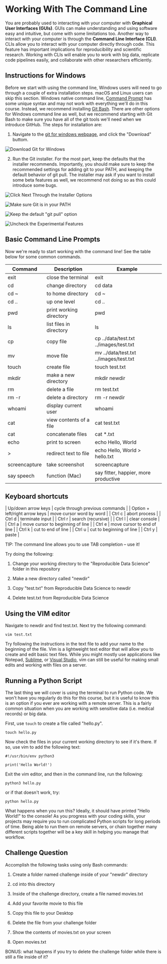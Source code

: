 # Working With The Command Line

You are probably used to interacting with your computer with **Graphical User Interfaces (GUIs)**. GUIs can make understanding and using software easy and intuitive, but come with some limitations too. Another way to interact with your computer is through the **Command Line Interface (CLI)**. CLIs allow you to interact with your computer directly through code. This feature has important implications for reproducibility and scientific research. Working with CLIs will enable you to work with big data, replicate code pipelines easily, and collaborate with other researchers efficiently.

## Instructions for Windows

Before we start with using the command line, Windows users will need to go through a couple of extra installation steps. macOS and Linux users can skip this section. Windows native command line, [Command Prompt](https://docs.microsoft.com/en-us/windows-server/administration/windows-commands/windows-commands) has some unique syntax and may not work with everything we'll do in this course. Instead, we recommend installing [Git Bash](https://gitforwindows.org/). There are other options for Windows command line as well, but we recommend starting with Git Bash to make sure you have all of the git tools we'll need when we introduce GitHub. The steps for installation are:

1. Navigate to the [git for windows webpage](https://gitforwindows.org/), and click the "Download" buttom.

![Download Git for Windows](https://github.com/dlab-berkeley/Computational-Social-Science-Training-Program/blob/master/images/Install_Git_for_Windows.png)

2. Run the Git installer. For the most part, keep the defaults that the installer recommends. Importantly, you should make sure to keep the recommended settings for adding git to your PATH,  and keeping the default behavior of git pull. The installer may ask if you want to install some beta features as well, we recommend not doing so as this could introduce some bugs.

![Click Next Through the Installer Options](https://github.com/dlab-berkeley/Computational-Social-Science-Training-Program/blob/master/images/Git%20Installer.png)


![Make sure Git is in your PATH](https://github.com/dlab-berkeley/Computational-Social-Science-Training-Program/blob/master/images/Git%20in%20PATH.png)


![Keep the default "git pull" option](https://github.com/dlab-berkeley/Computational-Social-Science-Training-Program/blob/master/images/Default%20git%20pull.png)


![Uncheck the Experimental Features](https://github.com/dlab-berkeley/Computational-Social-Science-Training-Program/blob/master/images/Beta%20features.png)


## Basic Command Line Prompts

Now we're ready to start working with the command line! See the table below for some common commands. 

| Command | Description        | Example |
|---------|--------------------|---------|
| exit    | close the terminal | exit    | 
| cd      | change directory   | cd data | 
| cd ~	  | to home directory  | cd ~ |
| cd ..   | up one level       | cd .. |
| pwd     | print working directory | pwd |
| ls      | list files in directory | ls |
| cp      | copy file          | cp ../data/test.txt ../images/test.txt|
| mv      | move file          | mv ../data/test.txt ../images/test.txt|
| touch   | create file        | touch test.txt
| mkdir   | make a new directory | mkdir newdir |
| rm      | delete a file      | rm test.txt |
| rm -r   | delete a directory | rm -r newdir |
| whoami  | display current user | whoami |
| cat | view contents of a file | cat test.txt |
| cat | concatenate files | cat \*.txt |
| echo | print to screen | echo Hello, World |
| > | redirect text to file | echo Hello, World > hello.txt |
| screencapture | take screenshot | screencapture
| say speech | function (Mac) | say fitter, happier, more productive

## Keyboard shortcuts

| Up/down arrow keys | cycle through previous commands |
| Option + left/right arrow keys | move cursor word by word |
| Ctrl c | abort process |
| Ctrl d | terminate input |
| Ctrl r | search (recursive) |
| Ctrl l | clear console |
| Ctrl a | move cursor to beginning of line |
| Ctrl e | move cursor to end of line |
| Ctrl k | cut to end of line | 
| Ctrl u | cut to beginning of line | 
| Ctrl y | paste | 

TIP: The command line allows you to use TAB completion – use it!


Try doing the following:

1. Change your working directory to the "Reproducible Data Science" folder in this repository

2. Make a new directory called "newdir"

3. Copy "test.txt" from Reproducible Data Science to newdir

4. Delete test.txt from Reproducible Data Science

## Using the VIM editor

Navigate to newdir and find test.txt. Next try the following command:

	vim test.txt

Try following the instructions in the text file to add your name to the beginning of the file. Vim is a lightweight text editor that will allow you to create and edit basic text files. While you might mostly use applications like Notepad, [Sublime](https://www.sublimetext.com/), or [Visual Studio](https://visualstudio.microsoft.com/), vim can still be useful for making small edits and working with files on a server. 

## Running a Python Script

The last thing we will cover is using the terminal to run Python code. We won't have you regularly do this for this course, but it is useful to know this is an option if you ever are working with a remote server. This is a fairly common situation when you are working with sensitive data (i.e. medical records) or big data.

First, use `touch` to create a file called "hello.py".


	touch hello.py

Now check the files in your current working directory to see if it's there. If so, use vim to add the following text:

	#!/usr/bin/env python3

	print('Hello World!')

Exit the vim editor, and then in the command line, run the following:

	python3 hello.py

or if that doesn't work, try:

	python hello.py

What happens when you run this? Ideally, it should have printed "Hello World!" to the console! As you progress with your coding skills, your projects may require you to run complicated Python scripts for long periods of time. Being able to run them on remote servers, or chain together many different scripts together will be a key skill in helping you manage that workflow.

## Challenge Question

Accomplish the following tasks using only Bash commands:

1. Create a folder named challenge inside of your "newdir" directory

2. cd into this directory

3. Inside of the challenge directory, create a file named movies.txt

4. Add your favorite movie to this file

5. Copy this file to your Desktop

6. Delete the file from your challenge folder

7. Show the contents of movies.txt on your screen

8. Open movies.txt

BONUS: what happens if you try to delete the challenge folder while there is still a file inside of it?

